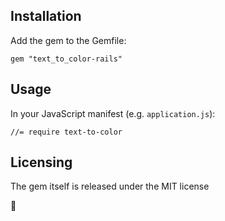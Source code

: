 
## Installation

Add the gem to the Gemfile:

    gem "text_to_color-rails"    

## Usage

In your JavaScript manifest (e.g. `application.js`):

    //= require text-to-color


## Licensing


The gem itself is released under the MIT license

:pray:
